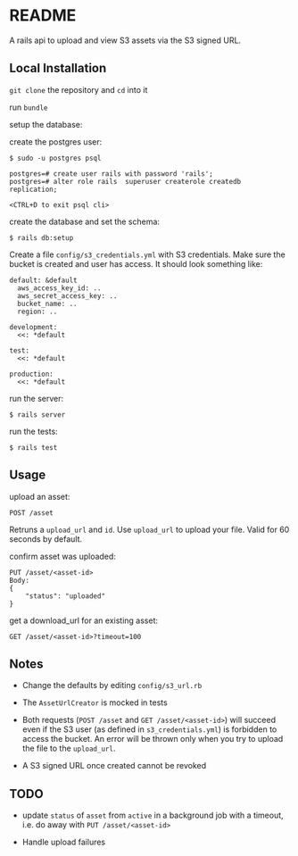 # README

A rails api to upload and view S3 assets via the S3 signed URL.

## Local Installation

`git clone` the repository and `cd` into it

run `bundle`

setup the database:

create the postgres user:

    $ sudo -u postgres psql

    postgres=# create user rails with password 'rails';
    postgres=# alter role rails  superuser createrole createdb replication;

    <CTRL+D to exit psql cli>

create the database and set the schema:

    $ rails db:setup


Create a file `config/s3_credentials.yml` with S3 credentials. Make sure the bucket is created
and user has access. It should look something like:

    default: &default
      aws_access_key_id: ..
      aws_secret_access_key: ..
      bucket_name: ..
      region: ..

    development:
      <<: *default

    test:
      <<: *default

    production:
      <<: *default


run the server:

    $ rails server

run the tests:

    $ rails test



## Usage

upload an asset:

    POST /asset

Retruns a `upload_url` and `id`. Use `upload_url` to upload your file. Valid for 60 seconds by default.

confirm asset was uploaded:

    PUT ​/asset/​<asset-id>
    Body:
    {
        ​"status"​: ​"uploaded"
    }


get a download_url for an existing asset:

    GET /asset/<asset-​id​>?timeout=​100

## Notes

- Change the defaults by editing `config/s3_url.rb`

- The `AssetUrlCreator` is mocked in tests

- Both requests (`POST /asset` and `GET /asset/<asset-​id​>`) will succeed even if the S3 user
(as defined in `s3_credentials.yml`) is forbidden to access the bucket. An error will be thrown only
when you try to upload the file to the `upload_url`.

- A S3 signed URL once created cannot be revoked


## TODO

- update `status` of `asset` from `active` in a background job with a timeout,
i.e. do away with `PUT ​/asset/​<asset-id>`

- Handle upload failures
